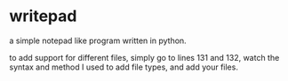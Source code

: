 # writepad

a simple notepad like program written in python.

to add support for different files, simply go to lines 131 and 132, watch the syntax and method I used to add file types, and add your files.
